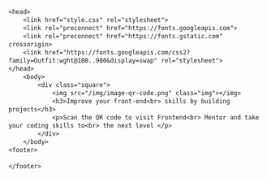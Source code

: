 <!DOCTYPE html>
    <head>
        <link href="style.css" rel="stylesheet">
        <link rel="preconnect" href="https://fonts.googleapis.com">
        <link rel="preconnect" href="https://fonts.gstatic.com" crossorigin>
        <link href="https://fonts.googleapis.com/css2?family=Outfit:wght@100..900&display=swap" rel="stylesheet">
    </head>
        <body>
            <div class="square">
                <img src="/img/image-qr-code.png" class="img"></img>
                <h3>Improve your front-end<br> skills by building projects</h3>
                <p>Scan the QR code to visit Frontend<br> Mentor and take your coding skills to<br> the next level </p>
            </div>
        </body>
    <footer>

    </footer>
